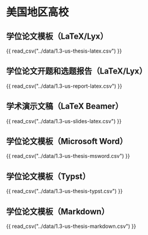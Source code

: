# 美国地区高校

## 学位论文模板（LaTeX/Lyx）

{{ read_csv("../data/1.3-us-thesis-latex.csv") }}

## 学位论文开题和选题报告（LaTeX/Lyx）

{{ read_csv("../data/1.3-us-report-latex.csv") }}

## 学术演示文稿（LaTeX Beamer）

{{ read_csv("../data/1.3-us-slides-latex.csv") }}

## 学位论文模板（Microsoft Word）

{{ read_csv("../data/1.3-us-thesis-msword.csv") }}

## 学位论文模板（Typst）

{{ read_csv("../data/1.3-us-thesis-typst.csv") }}

## 学位论文模板（Markdown）

{{ read_csv("../data/1.3-us-thesis-markdown.csv") }}
